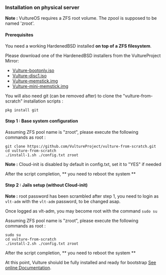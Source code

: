 ### Installation on physical server

**Note :** VultureOS requires a ZFS root volume. The zpool is supposed to be named 'zroot'.

#### Prerequisites

You need a working HardenedBSD installed **on top of a ZFS filesystem**.

Please download one of the HardenedBSD installers from the VultureProject Mirror:

 - [Vulture-bootonly.iso](http://hbsd.vultureproject.org/13-stable/amd64/amd64/BUILD-LATEST/Vulture-bootonly.iso)
 - [Vulture-disc1.iso](http://hbsd.vultureproject.org/13-stable/amd64/amd64/BUILD-LATEST/Vulture-disc1.iso)
 - [Vulture-memstick.img](http://hbsd.vultureproject.org/13-stable/amd64/amd64/BUILD-LATEST/Vulture-memstick.img)
 - [Vulture-mini-memstick.img](http://hbsd.vultureproject.org/13-stable/amd64/amd64/BUILD-LATEST/Vulture-mini-memstick.img)

You will also need git (can be removed after) to clone the "vulture-from-scratch" installation scripts :
```
pkg install git
```

#### Step 1 : Base system configuration

Assuming ZFS pool name is "zroot", please execute the following commands as root :
```
git clone https://github.com/VultureProject/vulture-from-scratch.git
cd vulture-from-scratch
./install-1.sh ./config.txt zroot
```

**Note :** Cloud-init is disabled by default in config.txt, set it to "YES" if needed

After the script completion, ** you need to reboot the system **

#### Step 2 : Jails setup (without Cloud-init)

**Note :** root password has been scrambled after step 1, you need to login as `vlt-adm` with the `vlt-adm` password, to be changed asap.

Once logged as vlt-adm, you may become root with the command `sudo su`

Assuming ZFS pool name is "zroot", please execute the following commands as root :
```
sudo su
cd vulture-from-scratch
./install-2.sh ./config.txt zroot
```

After the script completion, ** you need to reboot the system **

At this point, Vulture shoiuld be fully installed and ready for bootstrap [See online Documentation](https://www.vultureproject.org/doc/deploy).
